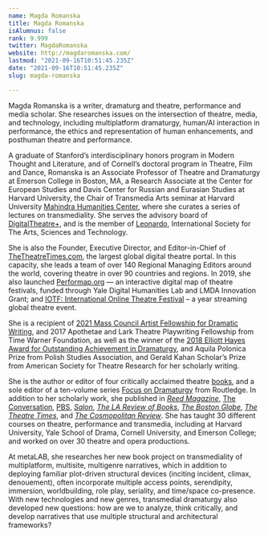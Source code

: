 ```yaml
---
name: Magda Romanska
title: Magda Romanska
isAlumnus: false
rank: 9.999
twitter: MagdaRomanska
website: http://magdaromanska.com/
lastmod: "2021-09-16T10:51:45.235Z"
date: "2021-09-16T10:51:45.235Z"
slug: magda-romanska

---
```

Magda Romanska is a writer, dramaturg and theatre, performance and media scholar. She researches issues on the intersection of theatre, media, and technology, including multiplatform dramaturgy, human/AI interaction in performance, the ethics and representation of human enhancements, and posthuman theatre and performance. 

A graduate of Stanford’s interdisciplinary honors program in Modern Thought and Literature, and of Cornell’s doctoral program in Theatre, Film and Dance, Romanska is an Associate Professor of Theatre and Dramaturgy at Emerson College in Boston, MA, a Research Associate at the Center for European Studies and Davis Center for Russian and Eurasian Studies at Harvard University, the Chair of Transmedia Arts seminar at Harvard University [Mahindra Humanities Center](http://mahindrahumanities.fas.harvard.edu/content/transmedia-arts), where she curates a series of lectures on transmediality. She serves the advisory board of [DigitalTheatre+](https://www.digitaltheatreplus.com/about), and is the member of [Leonardo](https://leonardo.info/network/28081), International Society for The Arts, Sciences and Technology.
 

She is also the Founder, Executive Director, and Editor-in-Chief of [TheTheatreTimes.com](https://thetheatretimes.com/), the largest global digital theatre portal. In this capacity, she leads a team of over 140 Regional Managing Editors around the world, covering theatre in over 90 countries and regions. In 2019, she also launched [Performap.org](http://performap.com/) — an interactive digital map of theatre festivals, funded through Yale Digital Humanities Lab and LMDA Innovation Grant; and [IOTF: International Online Theatre Festival](https://thetheatretimes.com/iotfestival/) – a year streaming global theatre event.

She is a recipient of [2021 Mass Council Artist Fellowship for Dramatic Writing](https://massculturalcouncil.org/blog/75-new-artist-fellows-and-finalists-awarded/), and 2017 Apothetae and Lark Theatre Playwriting Fellowship from Time Warner Foundation, as well as the winner of the [2018 Elliott Hayes Award for Outstanding Achievement in Dramaturgy](https://www.broadwayworld.com/industry/article/Literary-Managers-And-Dramaturgs-Of-The-Americas-Announces-2017-18-Grants-And-Awards-Winners-20180716), and Aquila Polonica Prize from Polish Studies Association, and Gerald Kahan Scholar’s Prize from American Society for Theatre Research for her scholarly writing.

She is the author or editor of four critically acclaimed theatre [books](http://magdaromanska.com/books/), and a sole editor of a ten-volume series [Focus on Dramaturgy](https://www.routledge.com/Focus-on-Dramaturgy/book-series/RFOD) from Routledge. In addition to her scholarly work, she published in [*Reed Magazine*](https://www.reedmag.org/runt-of-the-litter), [The Conversation](https://theconversation.com/profiles/magda-romanska-898312), [PBS](https://www.pbs.org/newshour/arts/on-screen-and-on-stage-disability-continues-to-be-depicted-in-outdated-cliched-ways), [*Salon*](https://www.salon.com/writer/magda_romanska), [*The LA Review of Books*](http://blog.lareviewofbooks.org/essays/comic-frame-slawomir-mrozek-tell-live-totalitarian-country/), [*The Boston Globe*](https://www.bostonglobe.com/opinion/2015/10/21/boston-theater-scene-not-all-arts-are-created-equal/1pO3UiexIgvdptmksZunZL/story.html), [*The Theatre Times*](https://thetheatretimes.com/author/m-romanska/), and [*The Cosmopolitan Review*](http://cosmopolitanreview.com/author/magda-romanska/). She has taught 30 different courses on theatre, performance and transmedia, including at Harvard University, Yale School of Drama, Cornell University, and Emerson College; and worked on over 30 theatre and opera productions. 

At metaLAB, she researches her new book project on transmediality of multiplatform, multisite, multigenre narratives, which in addition to deploying familiar plot-driven structural devices (inciting incident, climax, denouement), often incorporate multiple access points, serendipity, immersion, worldbuilding, role play, seriality, and time/space co-presence. With new technologies and new genres, transmedial dramaturgy also developed new questions: how are we to analyze, think critically, and develop narratives that use multiple structural and architectural frameworks?